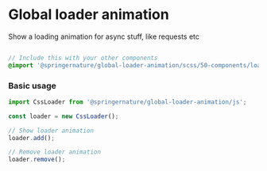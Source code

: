 # Global loader animation

Show a loading animation for async stuff, like requests etc

```scss

// Include this with your other components
@import '@springernature/global-loader-animation/scss/50-components/loader';
```

### Basic usage

```js
import CssLoader from '@springernature/global-loader-animation/js';

const loader = new CssLoader();

// Show loader animation
loader.add();

// Remove loader animation
loader.remove();

```